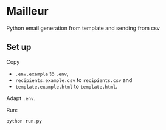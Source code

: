 # Mailleur

Python email generation from template and sending from csv

## Set up

Copy
* `.env.example` to `.env`,
* `recipients.example.csv` to `recipients.csv` and
* `template.example.html` to `template.html`.

Adapt `.env`.

Run:
```bash
python run.py
```
